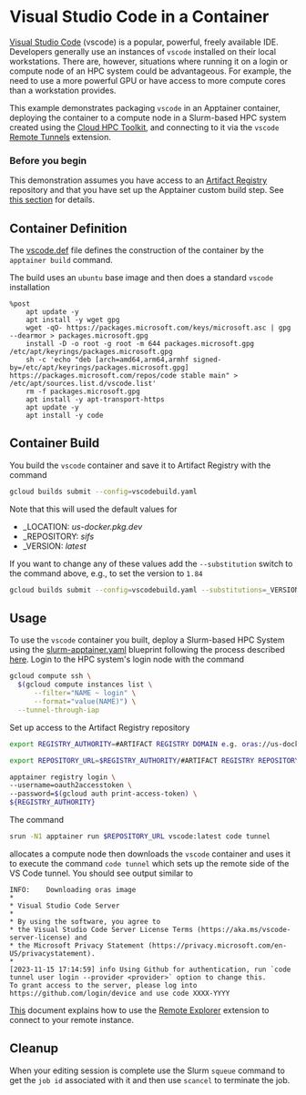 # Visual Studio Code in a Container

[Visual Studio Code](https://code.visualstudio.com/) (vscode) is a popular, powerful, freely available IDE. Developers generally use an instances of `vscode` installed on their local workstations. There are, however, situations where running it on a login or compute node of an HPC system could be advantageous. For example, the need to use a more powerful GPU or have access to more compute cores than a workstation provides.

This example demonstrates packaging `vscode` in an Apptainer container, deploying the container to a compute node in a Slurm-based HPC system created using the [Cloud HPC Toolkit](https://cloud.google.com/hpc-toolkit/docs/overview), and connecting to it via the `vscode` [Remote Tunnels](https://code.visualstudio.com/docs/remote/tunnels) extension.

### Before you begin
This demonstration assumes you have access to an [Artifact Registry](https://cloud.google.com/artifact-registry) repository and that you have set up the Apptainer custom build step. See [this section](../../../README.md#before-you-begin) for details.

## Container Definition

The [vscode.def](./vscode.def) file defines the construction of the container by the `apptainer build` command.

The build uses an `ubuntu` base image and then does a standard `vscode` installation

```
%post
    apt update -y
    apt install -y wget gpg
    wget -qO- https://packages.microsoft.com/keys/microsoft.asc | gpg --dearmor > packages.microsoft.gpg
    install -D -o root -g root -m 644 packages.microsoft.gpg /etc/apt/keyrings/packages.microsoft.gpg
    sh -c 'echo "deb [arch=amd64,arm64,armhf signed-by=/etc/apt/keyrings/packages.microsoft.gpg] https://packages.microsoft.com/repos/code stable main" > /etc/apt/sources.list.d/vscode.list'
    rm -f packages.microsoft.gpg
    apt install -y apt-transport-https
    apt update -y
    apt install -y code
```

## Container Build

You build the `vscode` container and save it to Artifact Registry with the command

```bash
gcloud builds submit --config=vscodebuild.yaml
```

Note that this will used the default values for
- _LOCATION: _*us-docker.pkg.dev*_
- _REPOSITORY: _*sifs*_
- _VERSION: _*latest*_

If you want to change any of these values add the `--substitution` switch to the command above, e.g., to set the version to `1.84`

```bash
gcloud builds submit --config=vscodebuild.yaml --substitutions=_VERSION=1.84
```

## Usage

To use the `vscode` container you built, deploy a Slurm-based HPC System using the [slurm-apptainer.yaml](../../../cluster/slurm-apptainer.yaml) blueprint following the process described [here](../../../cluster/README.md). Login to the HPC system's login node with the command

```bash
gcloud compute ssh \
  $(gcloud compute instances list \
      --filter="NAME ~ login" \
      --format="value(NAME)") \
  --tunnel-through-iap
```

Set up access to the Artifact Registry repository

```bash
export REGISTRY_AUTHORITY=#ARTIFACT REGISTRY DOMAIN e.g. oras://us-docker.pkg.dev
```

```bash
export REPOSITORY_URL=$REGISTRY_AUTHORITY/#ARTIFACT REGISTRY REPOSITORY e.g. myproject/sifs
```

```bash
apptainer registry login \
--username=oauth2accesstoken \
--password=$(gcloud auth print-access-token) \ 
${REGISTRY_AUTHORITY}
```

The command

```bash
srun -N1 apptainer run $REPOSITORY_URL vscode:latest code tunnel
```

allocates a compute node then downloads the `vscode` container and uses it to execute the command `code tunnel` which sets up the remote side of the VS Code tunnel. You should see output similar to

```
INFO:    Downloading oras image
*
* Visual Studio Code Server
*
* By using the software, you agree to
* the Visual Studio Code Server License Terms (https://aka.ms/vscode-server-license) and
* the Microsoft Privacy Statement (https://privacy.microsoft.com/en-US/privacystatement).
*
[2023-11-15 17:14:59] info Using Github for authentication, run `code tunnel user login --provider <provider>` option to change this.
To grant access to the server, please log into https://github.com/login/device and use code XXXX-YYYY
```

[This](https://code.visualstudio.com/docs/remote/tunnels) document explains how to use the [Remote Explorer](https://marketplace.visualstudio.com/items?itemName=ms-vscode.remote-explorer) extension to connect to your remote instance.

## Cleanup

When your editing session is complete use the Slurm `squeue` command to get the `job id` associated with it and then use `scancel` to terminate the job.